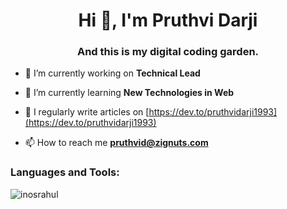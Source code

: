 <h1 align="center">Hi 👋, I'm Pruthvi Darji</h1>
<h3 align="center">And this is my digital coding garden.</h3>

- 🔭 I’m currently working on **Technical Lead**

- 🌱 I’m currently learning **New Technologies in Web**

- 📝 I regularly write articles on [https://dev.to/pruthvidarji1993](https://dev.to/pruthvidarji1993)

- 📫 How to reach me **pruthvid@zignuts.com**


<h3 align="left">Languages and Tools:</h3>
<p align="left">

  
</p>

<p><img align="center" src="https://github-readme-stats.vercel.app/api/top-langs?username=pruthvidarji1993&show_icons=true&locale=en&layout=compact" alt="inosrahul" /></p>

